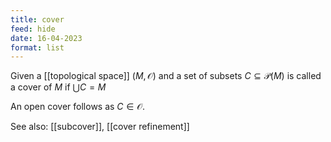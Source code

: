 ```yaml
---
title: cover
feed: hide
date: 16-04-2023
format: list
---
```



Given a [[topological space]] $(M, \mathcal O)$ and a set of subsets $C\subseteq \mathcal P(M)$ is called a cover of $M$ if $\bigcup C = M$

An open cover follows as $C\in\mathcal O$.

See also: [[subcover]], [[cover refinement]]